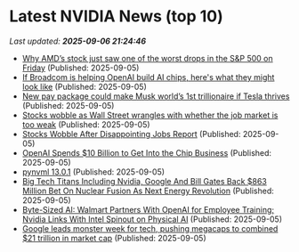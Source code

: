 # Latest NVIDIA News (top 10)
_Last updated: **2025-09-06 21:24:46**_

- [Why AMD’s stock just saw one of the worst drops in the S&P 500 on Friday](https://biztoc.com/x/01625214bfdd79ab) (Published: 2025-09-05)
- [If Broadcom is helping OpenAI build AI chips, here's what they might look like](https://www.theregister.com/2025/09/05/openai_broadcom_ai_chips/) (Published: 2025-09-05)
- [New pay package could make Musk world’s 1st trillionaire if Tesla thrives](https://www.bostonherald.com/2025/09/05/new-pay-package-could-make-musk-worlds-1st-trillionaire-tesla-thrives/) (Published: 2025-09-05)
- [Stocks wobble as Wall Street wrangles with whether the job market is too weak](https://www.bostonherald.com/2025/09/05/stocks-wobble-as-wall-street-wrangles-with-whether-the-job-market-is-too-weak/) (Published: 2025-09-05)
- [Stocks Wobble After Disappointing Jobs Report](https://www.newser.com/story/374750/stocks-wobble-after-disappointing-jobs-report.html) (Published: 2025-09-05)
- [OpenAI Spends $10 Billion to Get Into the Chip Business](https://gizmodo.com/openai-making-chips-deal-broadcom-2000654701) (Published: 2025-09-05)
- [pynvml 13.0.1](https://pypi.org/project/pynvml/13.0.1/) (Published: 2025-09-05)
- [Big Tech Titans Including Nvidia, Google And Bill Gates Back $863 Million Bet On Nuclear Fusion As Next Energy Revolution](https://biztoc.com/x/04d6205c38085eb1) (Published: 2025-09-05)
- [Byte-Sized AI: Walmart Partners With OpenAI for Employee Training; Nvidia Links With Intel Spinout on Physical AI](https://consent.yahoo.com/v2/collectConsent?sessionId=1_cc-session_c77aa0a6-1cb6-401f-8cfa-e7b4e2f13a8b) (Published: 2025-09-05)
- [Google leads monster week for tech, pushing megacaps to combined $21 trillion in market cap](https://www.cnbc.com/2025/09/05/tech-megacaps-worth-market-cap.html) (Published: 2025-09-05)
